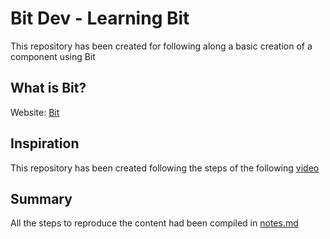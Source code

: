 # Bit Dev - Learning Bit

This repository has been created for following along a basic creation of a component using Bit

## What is Bit?

Website: [Bit](https://bit.dev/)

## Inspiration

This repository has been created following the steps of the following [video](https://www.youtube.com/watch?v=HaKIzYHastU&ab_channel=Bit)

## Summary

All the steps to reproduce the content had been compiled in [notes.md](https://github.com/jonatankruszewski/bitdev-learningbit/blob/main/notes.md)

